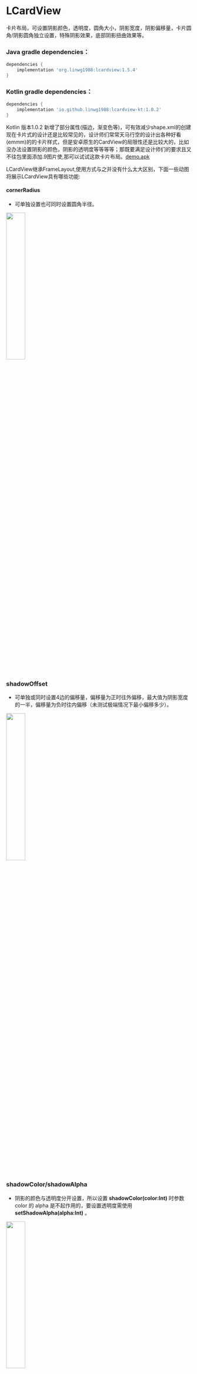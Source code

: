 # LCardView 
卡片布局，可设置阴影颜色，透明度，圆角大小，阴影宽度，阴影偏移量，卡片圆角/阴影圆角独立设置，特殊阴影效果，底部阴影扭曲效果等。</br>

### Java gradle dependencies：
~~~groovy
dependencies {
    implementation 'org.linwg1988:lcardview:1.5.4'
}
~~~

### Kotlin gradle dependencies：
~~~groovy
dependencies {
    implementation 'io.github.linwg1988:lcardview-kt:1.0.2'
}
~~~

Kotlin 版本1.0.2 新增了部分属性(描边，渐变色等)，可有效减少shape.xml的创建</br>
现在卡片式的设计还是比较常见的，设计师们常常天马行空的设计出各种好看(emmm)的的卡片样式，但是安卓原生的CardView的局限性还是比较大的，比如没办法设置阴影的颜色，阴影的透明度等等等等；那既要满足设计师们的要求且又不往包里面添加.9图片使,那可以试试这款卡片布局。<a href="screenshot/demo.apk" target="_blank">demo.apk</a></br>

LCardView继承FrameLayout,使用方式与之并没有什么太大区别，下面一些动图将展示LCardView具有哪些功能:

#### cornerRadius
 * 可单独设置也可同时设置圆角半径。

<img src="screenshot/cn.gif" width="32%" />

### shadowOffset
 * 可单独或同时设置4边的偏移量，偏移量为正时往外偏移，最大值为阴影宽度的一半，偏移量为负时往内偏移（未测试极端情况下最小偏移多少）。
 
<img src="screenshot/offset.gif" width="32%" />

### shadowColor/shadowAlpha
 * 阴影的颜色与透明度分开设置，所以设置 **shadowColor(color:Int)** 时参数 color 的 alpha 是不起作用的，要设置透明度需使用 **setShadowAlpha(alpha:Int)** 。
 
<img src="screenshot/color.gif" width="32%" />
 
### elevation
 * 顾名思义卡片高度，此参数可作用于透明度以及阴影宽度，改参数不改变 View 本身的 elevation 属性。
 
<img src="screenshot/ele.gif" width="32%" />

### paperSyncCorner & paperCorner
 * 有时候卡片本身我们不想设置圆角，但是我们(**真的是我们而不是设计师?**)又希望阴影的圆角比较大，这个属性就起作用了，更进一步你可以为卡片和阴影分别设置不同的圆角半径(相信应该没有人会觉得卡片半径大于阴影半径好看吧)。
 * **现仅 kotlin 库支持**
 
<img src="screenshot/sync.gif" width="32%" />

### linearBookEffect & bookRadius
 * emmm,要怎么说呢,还是看图吧，图片看不了的话就下载一个 demo 看看效果吧，如果对这个效果感兴趣的话。
 * **现仅 kotlin 库支持**
 
<img src="screenshot/book.gif" width="32%" />

### curveShadowEffect & curvature
 * 这个效果还是蛮酷的，使卡片更加具有立体感了，我个人灰常中意它。
 * **现仅 kotlin 库支持**
 
<img src="screenshot/mesh.gif" width="32%" />

### useShadowPool & bindLifeCircle
 * 这两个属性适用于同样式卡片的列表，如果启用 **shadowPool** 缓存，着色器与 Bitmap 只会被第一张卡片创建，其余的都将复用缓存池中的对象，减少内存开销，由于缓存对象位于静态池中，页面销毁时需要解除卡片的缓存池对象引用，推荐使用 **bindLifeCircle** 属性使卡片与页面邦定，使页面销毁时自动移除引用，但是如果没有绑定生命周期也没有关系,LCardView 在 attach 与 detach 时会自动建立/移除引用关系（或许增加了查询开销??）。
 * **现仅 kotlin 库支持**
 
 <img src="screenshot/list.gif" width="32%" />
 
 ### other
 * **propterties()** 提供了一个可以链式设置卡片多种属性的方案，只在最后一次设置属性时重建阴影并重绘，减少对象创建优化了内存开销。
 * **fixedContentWidth/fixedContentHeight** 改变卡片的测量方式，底下版本日志有解释，比较不常用就不多说了。
 * 以上所有属性大可同时设置，撸出你(or设计师)想要的效果，放心的让设计师随便改阴影了，我们完全不慌。

属性说明：</br>

| xml属性名称                         | 中文释义                       |
|---------------------------------|----------------------------|
| attr:shadowSize                 | 四边阴影宽度                     |
| attr:shadowStartAlpha           | 阴影颜色初始透明度                  |
| attr:shadowFluidShape           | 阴影流动形状（线性/吸附）              |
| attr:shadowColor                | 阴影颜色RGB值（透明度此处无效）          |
| attr:cardBackgroundColor        | 卡片背景色                      |
| attr:cornerRadius               | 阴影圆角半径                     |
| attr:leftTopCornerRadius        | 左上圆角半径                     |
| attr:rightTopCornerRadius       | 右上圆角半径                     |
| attr:leftBottomCornerRadius     | 左下圆角半径                     |
| attr:rightBottomCornerRadius    | 右下圆角半径                     |
| attr:elevation                  | 卡片高度                       |
| attr:elevationAffectShadowColor | 卡片高度是否影响阴影颜色               |
| attr:elevationAffectShadowSize  | 卡片高度是否影响阴影宽度               |
| attr:leftOffset                 | 卡片左半区阴影偏移量                 |
| attr:rightOffset                | 卡片右半区阴影偏移量                 |
| attr:topOffset                  | 卡片上半区阴影偏移量                 |
| attr:bottomOffset               | 卡片右半区阴影偏移量                 |
| attr:fixedContentWidth          | 控件宽度是否固定为内容宽度              |
| attr:fixedContentHeight         | 控件高度是否固定为内容高度              |
| attr:paperSyncCorner            | 同步卡片圆角与阴影圆角大小              |
| attr:paperCorner                | 卡片圆角半径                     |
| attr:linearBookEffect           | 线性书本阴影效果                   |
| attr:bookRadius                 | 线性书本阴影偏移倍率（底部阴影宽度）         |
| attr:curveShadowEffect          | 底部阴影扭曲效果                   |
| attr:curvature                  | 底部阴影扭曲率                    |
| attr:useShadowPool              | 是否启用阴影缓存池                  |
| attr:bindLifeCircle             | 是否绑定生命周期                   |
| attr:cardBackground             | 卡片背景                       |
| attr:gradientColors             | 卡片背景渐变色                    |
| attr:gradientSizeFollowView     | 卡片背景渐变色尺寸是否与控件尺寸一致（斜方向时配置） |
| attr:gradientDirection          | 卡片背景渐变色方向                  |
| attr:strokeWidth                | 描边尺寸                       |
| attr:strokeColor                | 描边颜色                       |
| attr:leftShadowDecrement        | 左侧阴影缩减尺寸                   |
| attr:topShadowDecrement         | 顶部阴影缩减尺寸                   |
| attr:rightShadowDecrement       | 右侧阴影缩减尺寸                   |
| attr:bottomShadowDecrement      | 底部阴影缩减尺寸                   |

## Change Logs.

### Kotlin版本
### 1.0.3
* 一些 bug 修复，圆角精度改为浮点类型，最大圆角自动修正为最小宽高的一半，避免阴影重叠；
* 底部扭曲不在限制阴影形状；
* 阴影 bitmap 缓存池修改，最大限制从个数改为实际占用内存；
* 新增属性 leftShadowDecrement,topShadowDecrement,rightShadowDecrement,bottomShadowDecrement 可对四边阴影的宽度进行缩减，
* 相对于 showDowOffset 属性来说，阴影宽度的缩减不会导致阴影位置的变化，但会对阴影的圆角进行扭曲；
* 调整 bookRadius 属性，设置后底部阴影中间会在往上扭曲（阴影宽度 size * bookRadius），并往两侧线性递减

### 1.0.2
* bug修复；

### 1.0.1
* 新增卡片背景属性cardBackground，使用方式与android:background一致，cardBackground只会在卡片的内容区域绘制；
* 新增描边属性（strokeColor & strokeWidth），背景渐变色属性（gradientColors & gradientDirection & gradientSizeFollowView）
* 便于直接创建描边控件，减少项目中xml的创建；
* 背景属性的优先级 cardBackgroundColor > gradientColors > cardBackground;
* 修复在部分场景下出现的锯齿情况或者阴影重叠或描边缺失的问题；

### 0.0.1
 * 新增卡片圆角与阴影圆角是否同步的属性，自由度更高
 * 新增底部线性类似于书本阴影的效果（不要吐槽命名）
 * 新增底部类似扭曲阴影的效果（同上，不要吐槽）
 * 新增 **properties()** 方法，链式设置多个属性，单次修改阴影实例
 * 去除部分场景下的无效绘制，优化绘制速度
 * 新增卡片列表使用时阴影重复使用的支持，依赖于缓存池，且自动绑定生命周期

### Java版本
### 1.5.4
 * 新增属性 fixedContentWidth,fixedContentHeight.使用场景：卡片布局的父布局因为动画需要大小动态变化来对卡片布局进行隐藏或显示，
 * 若卡片尺寸是根据内部子控件大小来获得，卡片尺寸属性设置为 wrap_content,此时卡片的父布局动态修改尺寸时会导致卡片重新测量大小。该属
 * 性值为 true 时，父布局的大小不影响卡片的测量内部子控件的结果，故而也不会触发阴影重新创建以及内容的裁切大小。

### 1.5.2
 * 优化阴影创建的条件，只有在参数变化时才重新创建，修复View在没有测量完成时设置卡片属性导致的阴影异常,去除setShadowOffset()方法。
 
### 1.5.0
 * 此版本已经弃用四边阴影宽度分别设置的方法。
 * 对于阴影偏移的实现进行修改替换，分为上、下、左、右四个区域，
 * 偏移的数值为正，则从卡片中心向外偏移，
 * 偏移的数值为负，则从卡片中心向内偏移，
 * 你可以使用: **setShadowOffsetCenter(offset)** 进行以卡片中心的整体偏移。
 
### 1.4.2
 * 修复因为偏移属性的增加导致阴影透明度影响背景色的问题
 * 控件存在的局限性：四边阴影大小不一的时候无法设置圆角；
 * 同理设置圆角大小的时候四边的阴影大小会自动恢复成初始值
 
### 1.4.1
 * 修复Android P圆角失效的问题
 
### 1.4
 * 增加了X轴和Y轴偏移量属性,暂时只允许偏移至边缘位置。
 
### 1.2
 * 新增了一些xml初始化属性，让布局在xml中更加直观。


